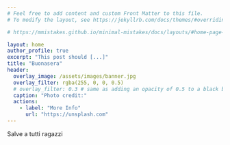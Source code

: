 ```yaml
---
# Feel free to add content and custom Front Matter to this file.
# To modify the layout, see https://jekyllrb.com/docs/themes/#overriding-theme-defaults

# https://mmistakes.github.io/minimal-mistakes/docs/layouts/#home-page-layout

layout: home
author_profile: true
excerpt: "This post should [...]"
title: "Buonasera"
header:
  overlay_image: /assets/images/banner.jpg
  overlay_filter: rgba(255, 0, 0, 0.5)
  # overlay_filter: 0.3 # same as adding an opacity of 0.5 to a black background
  caption: "Photo credit:"
  actions:
    - label: "More Info"
      url: "https://unsplash.com"
---
```


Salve a tutti ragazzi